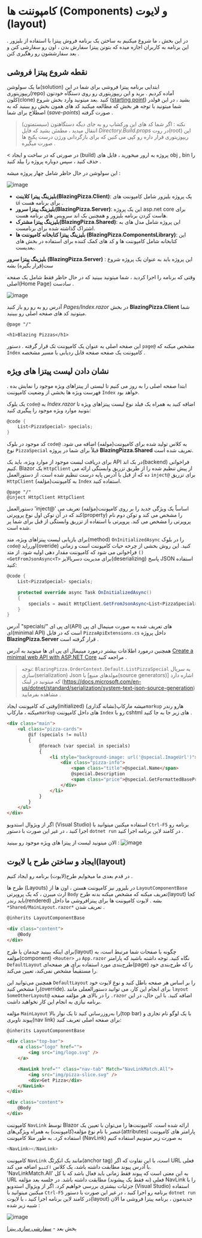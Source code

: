 # کامپوننت ها (Components) و لایوت (layout)  

در این بخش ، ما شروع میکنیم به ساختن یک برنامه فروش پیتزا با استفاده از بلیزور . این برنامه به کاربران اجازه میده که بتونن پیتزا سفارش بدن ، اون رو سفارشی کنن و بعد سفارششون رو رهگیری کنن .
## نقطه شروع پیتزا فروشی  

ما یک سولوشن(solution) ابتدایی برنامه پیتزا فروشی برای شما در این ریپوزیتوری(repo) آماده کردیم . برید و این ریپوزیتوری رو روی دستگاه خودتون کلون(clone) کنید .بعد میتونید وارد بخش شروع ([starting point](https://github.com/dotnet-presentations/blazor-workshop/tree/master/save-points/00-get-started)) بشید ، در این فولدر شما میتونید با توجه هر بخش که مطالعه میکنید کد های همون بخش رو ببینید که به اصطلاح برای شما (*save-points*) صورت گرفته .
> نکته : اگر شما کد های این ورکشاپ رو به جای دیگه دستگاهتون (سیستمتون) انتقال میدید ، مطمئن بشید که  فایل *Directory.Build.props* در روت(root) این ریپوزیتوری قرار داره رو کپی می کنین که برای بازگردانی ورژن درست پکیج ها صورت میگیره .
 
< در صورتی که در ساخت و ایجاد (build) پروژه به ارور میخورید ، فایل های obj , bin را حذف کنید ، سپس دوباره پروژه را بیلد کنید .

این سولوشن در حال حاظر شامل چهار پروژه میشه : 

![image](https://user-images.githubusercontent.com/1874516/77238114-e2072780-6b8a-11ea-8e44-de6d7910183e.png)


- **بلیزینگ پیترا کلاینت(BlazingPizza.Client)**: یک پروژه بلیزور شامل کامپوننت های ui برای برنامه هست . 
- **بلیزینگ پیتزا سرور(BlazingPizza.Server)**: این یک پروژه asp.net core برای هاست کردن برنامه بلیزور و همچنین بک اند سرویس های برنامه هست.
- **بلیزینگ پیتزا مشترک(BlazingPizza.Shared)**: این پروژه شامل مدل های به اشتراک گذاشته شده برای برنامست.
- **بلیزینگ پیتزا کتابخانه کامپوننت ها (BlazingPizza.ComponentsLibrary)**: این کتابخانه شامل کامپوننت ها و کد های کمک کننده برای استفاده در بخش های بعدیست.

 **بلیزینگ پیتزا سرور (BlazingPizza.Server)** : این پروژه باید به عنوان یک پروژه شروع ست(قرار بگیره) بشه


وقتی که برنامه را اجرا کردید ، شما میتونید ببینید که در حال حاظر فقط شامل یک صفحه اصلی(Home Page) سادست .

![image](https://user-images.githubusercontent.com/1874516/77238160-25fa2c80-6b8b-11ea-8145-e163a9f743fe.png)

آدرس رو به رو رو باز کنید *Pages/Index.razor* در بخش **BlazingPizza.Client** شما میتونید کد های صفحه اصلی رو ببینید.

```
@page "/"

<h1>Blazing Pizzas</h1>
```
این صفحه اصلی به عنوان یک کامپوننت تک قرار گرفته . دستور `page@` مشخص میکنه که `Index` کامپوننت یک صفحه صفحه قابل ردیابی با مسیر مشخصه .



## نشان دادن لیست پیتزا های ویژه

ابتدا صفحه اصلی را به روز می کنیم تا لیستی از پیتزاهای ویژه موجود را نمایش بده . فهرست ویژه‌ ها بخشی از وضعیت کامپوننت `Index` خواهد بود.

یک بلوک `code@` به *Index.razor* اضافه کنید به همراه یک فیلد نوع لیست پیتزاهای ویژه تا بتونید موارد ویژه موجود را پیگیری کنید:
```csharp
@code {
    List<PizzaSpecial> specials;
}
```

کد موجود در بلوک `code@` به کلاس تولید شده برای کامپوننت(مولفه) اضافه می شود. نوع `PizzaSpecial` قبلاً برای شما در پروژه **BlazingPizza.Shared** تعریف شده است.

برای دریافت لیست موجود از موارد ویژه، باید یک API در بک اند(backend) فراخوانی کنیم. Blazor یک `HttpClient` از پیش تنظیم شده را از طریق تزریق وابستگی ارائه می ده که از قبل با آدرس پایه درست تنظیم شده است. از دستورالعمل `inject@` برای تزریق `HttpClient` به کامپوننت(مؤلفه) `Index` استفاده کنید.
```
@page "/"
@inject HttpClient HttpClient
```

دستورالعمل 'inject@' اساساً یک ویژگی جدید را بر روی کامپوننت(مؤلفه) تعریف می کند که در آن توکن اول نوع پروپرتی(property) را مشخص می کند و توکن دوم نام پروپرتی را مشخص می کند. پروپرتی با استفاده از تزریق وابستگی از قبل برای شما پر شده است.

برای بازیابی لیست پیتزاهای ویژه، متد(method) `OnInitializedAsync` را در بلوک `code@` اورراید(overide) کنید. این روش بخشی از چرخه حیات کامپوننت است و زمانی فراخوانی می شود که کامپوننت مقدار دهی اولیه شود. از متد `()<GetFromJsonAsync<T>` برای مدیریت دسریالایز(deserializing) پاسخ JSON استفاده کنید:
```csharp
@code {
    List<PizzaSpecial> specials;

    protected override async Task OnInitializedAsync()
    {
        specials = await HttpClient.GetFromJsonAsync<List<PizzaSpecial>>("specials", BlazingPizza.OrderContext.Default.ListPizzaSpecial);
    }
}
```


آدرس "specials/" ای پی ای(API) های تعریف شده به صورت مینیمال ای پی ای(minimal API) است که در فایل `PizzaApiExtensions.cs` داخل پروژه **BlazingPizza.Server** قرار گرفته است .

همچنین درمورد اطلاعات بیشتر درمورد مینیمال ای پی ای ها میتونید به آدرس [Create a minimal web API with ASP.NET Core](https://docs.microsoft.com/en-us/aspnet/core/tutorials/min-web-api?view=aspnetcore-6.0) مراجعه کنید .


> توجه: `BlazingPizza.OrderContext.Default.ListPizzaSpecial` به سریال سازی(serialization) Json با [مولدهای منبع(source generators)] اشاره دارد که میتونید در لینک (https://docs.microsoft.com/en-us/dotnet/standard/serialization/system-text-json-source-generation) مشاهده بفرمایید .
 

وقتی که کامپوننت ایجاد(initialized) میشه مارکاپ(نشانه گذاری)`markup` هارو رندر میکنه ، مارکاپ`markup` های داخل کامپوننت `Index` رو با cshtml های زیر جا به جا کنید .

```html
<div class="main">
    <ul class="pizza-cards">
        @if (specials != null)
        {
            @foreach (var special in specials)
            {
                <li style="background-image: url('@special.ImageUrl')">
                    <div class="pizza-info">
                        <span class="title">@special.Name</span>
                        @special.Description
                        <span class="price">@special.GetFormattedBasePrice()</span>
                    </div>
                </li>
            }
        }
    </ul>
</div>
```

اگر از ویژوال استدویو (Visual Studio) استفاده میکنین میتوانید با `Ctrl-F5` برنامه رو اجرا کنید ، در غیر این صورت با دستور `dotnet run` در کامند لاین برنامه اجرا کنید .

الان میتونید لیست از پیتزا های وِیژه موجود رو ببینید :
![image](https://user-images.githubusercontent.com/1874516/77239386-6c558880-6b97-11ea-9a14-83933146ba68.png)


## ایجاد و ساختن طرح یا لایوت(layout)

در قدم بعدی ما میخوایم طرح(لایوت) برنامه رو ایجاد کنیم .

طرح ها (Layouts) در بلیزور نیز کامپوننت هستن ، اون ها از `LayoutComponentBase` ارث میبرن ، که یک پروپرتی `Body` تعریف میکنه که مشخص میکنه بدنه طرح(layout) کجا باید رندر(rendered) بشه . لایوت کامپوننت ها برای پیتزافروشی ما داخل `*Shared/MainLayout.razor*` تعریف شدن .
```html
@inherits LayoutComponentBase

<div class="content">
    @Body
</div>
```


برای اینکه ببینید چیدمان یا طرح(layout) چگونه با صفحات شما مرتبط است، به مؤلفه(component) `<Router>` در `App.razor` نگاه کنید. توجه داشته باشید که پارامتر `DefaultLayout` طرح‌بندی مورد استفاده برای هر صفحه‌ای(page) را که طرح‌بندی خود را مستقیماً مشخص نمی‌کند، تعیین می‌کند.

همچنین می‌توانید این `DefaultLayout` را بر اساس هر صفحه باطل کنید و نوع لایوت خود را مشخص کنید(override). برای انجام این کار، می توانید دستورالعملی مانند `layout SomeOtherLayout@` را در بالای هر مؤلفه صفحه `.razor` اضافه کنید. با این حال، در این برنامه نیازی به انجام این کار نخواهید داشت.

مؤلفه `MainLayout` را به‌روزرسانی کنید تا یک نوار بالا(top bar) با یک لوگو نام تجاری و پیوند ناوبری(nav link) برای صفحه اصلی تعریف کنید:
```html
@inherits LayoutComponentBase

<div class="top-bar">
    <a class="logo" href="">
        <img src="img/logo.svg" />
    </a>

    <NavLink href="" class="nav-tab" Match="NavLinkMatch.All">
        <img src="img/pizza-slice.svg" />
        <div>Get Pizza</div>
    </NavLink>
</div>

<div class="content">
    @Body
</div>
```

کامپوننت `NavLink` توسط Blazor ارائه شده است. کامپوننت‌ها را می‌توان با تعیین یک عنصر با نام نوع مؤلفه(کامپوننت) به همراه ویژگی‌های(attributes) پارامتر های کامپوننت استفاده کرد. به طور مثلا کامپوننت (NavLink) به صورت زیر میتونیم استفاده کنیم 
```csharp
<NavLink></NavLink>
```
کامپوننت `NavLink` مانند یک انکِرتَگ(anchor tag) است، با این تفاوت که اگر URL فعلی با آدرس پیوند مطابقت داشته باشد، یک کلاس `اکتیو` اضافه می کند. 'NavLinkMatch.All' به این معنی است که پیوند فقط زمانی باید فعال باشد که با کل URL فعلی (نه فقط یک پیشوند) مطابقت داشته باشد. در جلسه بعد مؤلفه NavLink را با جزئیات بیشتری بررسی خواهیم کرد.
اگر از ویژوال استدویو (Visual Studio) استفاده میکنین میتوانید با `Ctrl-F5` برنامه رو اجرا کنید ، در غیر این صورت با دستور `dotnet run` در کامند لاین برنامه اجرا کنید ، با لایوت(layout) جدیدمون ، برنامه پیتزا فروشی ما الان شبیه زیر شده :

![image](https://user-images.githubusercontent.com/1874516/77239419-aa52ac80-6b97-11ea-84ae-f880db776f5c.png)


بخش بعد - [سفارشی سازی پیتزا](02-customize-a-pizza.md)
